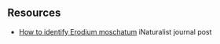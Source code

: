 ## Resources

- [How to identify Erodium moschatum](https://www.inaturalist.org/projects/erodium-moschatum-musk-stork-s-bill/journal/61039-how-to-identify-erodium-moschatum-musk-stork-s-bill) iNaturalist journal post

